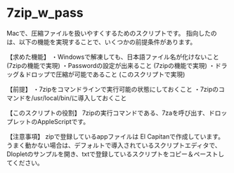 # 7zip_w_pass

Macで、圧縮ファイルを扱いやすくするためのスクリプトです。
指向したのは、以下の機能を実現することで、いくつかの前提条件があります。

【求めた機能】
・Windowsで解凍しても、日本語ファイル名が化けないこと (7zipの機能で実現)
・Passwordの設定が出来ること (7zipの機能で実現)
・ドラッグ＆ドロップで圧縮が可能であること (このスクリプトで実現)

【前提】
・7zipをコマンドラインで実行可能の状態にしておくこと
・7zipのコマンドを/usr/local/bin/に導入しておくこと


【このスクリプトの役割】
7zipの実行コマンドである、7zaを呼び出す、ドロップレットのAppleScriptです。

【注意事項】
zipで登録しているappファイルは El Capitanで作成しています。
うまく動かない場合は、デフォルトで導入されているスクリプトエディタで、
Dlopletのサンプルを開き、txtで登録しているスクリプトをコピー＆ペーストしてください。
